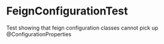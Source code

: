 # FeignConfigurationTest
Test showing that feign configuration classes cannot pick up @ConfigurationProperties
